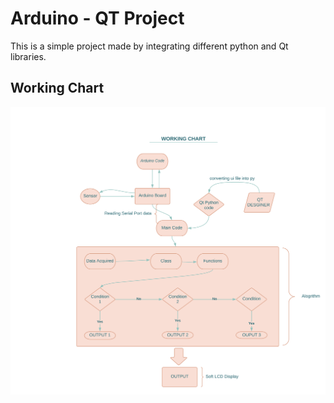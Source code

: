 # Arduino - QT Project

This is a simple project made by integrating different python and Qt libraries.

## Working Chart

![working](imgs/Working.png)
